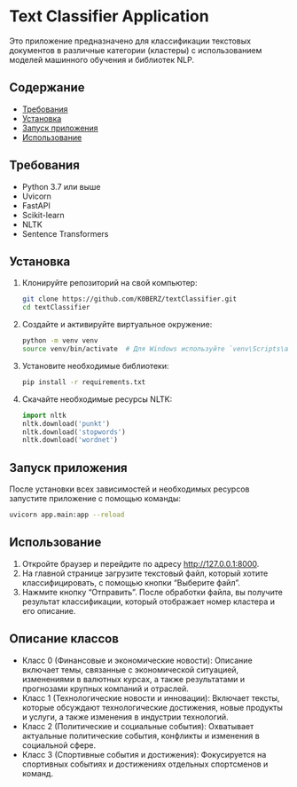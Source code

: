 # Text Classifier Application

Это приложение предназначено для классификации текстовых документов в различные категории (кластеры) с использованием моделей машинного обучения и библиотек NLP.

## Содержание

- [Требования](#требования)
- [Установка](#установка)
- [Запуск приложения](#запуск-приложения)
- [Использование](#использование)


## Требования

- Python 3.7 или выше
- Uvicorn
- FastAPI
- Scikit-learn
- NLTK
- Sentence Transformers

## Установка

1. Клонируйте репозиторий на свой компьютер:
    ```bash
    git clone https://github.com/K0BERZ/textClassifier.git
    cd textClassifier
    ```

2. Создайте и активируйте виртуальное окружение:
    ```bash
    python -m venv venv
    source venv/bin/activate  # Для Windows используйте `venv\Scripts\activate`
    ```

3. Установите необходимые библиотеки:
    ```bash
    pip install -r requirements.txt
    ```
4. Скачайте необходимые ресурсы NLTK:
    ```python
    import nltk
    nltk.download('punkt')
    nltk.download('stopwords')
    nltk.download('wordnet')
    ```
    
## Запуск приложения

После установки всех зависимостей и необходимых ресурсов запустите приложение с помощью команды:

```bash
uvicorn app.main:app --reload
```

## Использование

1.	Откройте браузер и перейдите по адресу http://127.0.0.1:8000.
2. На главной странице загрузите текстовый файл, который хотите классифицировать, с помощью кнопки “Выберите файл”.
3.	Нажмите кнопку “Отправить”. После обработки файла, вы получите результат классификации, который отображает номер кластера и его описание.


## Описание классов

* Класс 0 (Финансовые и экономические новости): Описание включает темы, связанные с экономической ситуацией, изменениями в валютных курсах, а также результатами и прогнозами крупных компаний и отраслей. 
* Класс 1 (Технологические новости и инновации): Включает тексты, которые обсуждают технологические достижения, новые продукты и услуги, а также изменения в индустрии технологий.
* Класс 2 (Политические и социальные события): Охватывает актуальные политические события, конфликты и изменения в социальной сфере.
* Класс 3 (Спортивные события и достижения): Фокусируется на спортивных событиях и достижениях отдельных спортсменов и команд.
